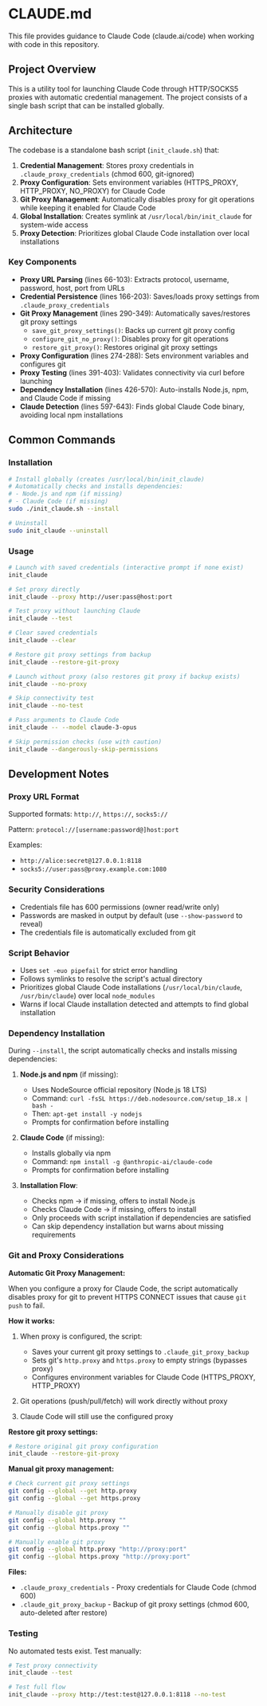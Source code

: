 # CLAUDE.md

This file provides guidance to Claude Code (claude.ai/code) when working with code in this repository.

## Project Overview

This is a utility tool for launching Claude Code through HTTP/SOCKS5 proxies with automatic credential management. The project consists of a single bash script that can be installed globally.

## Architecture

The codebase is a standalone bash script (`init_claude.sh`) that:

1. **Credential Management**: Stores proxy credentials in `.claude_proxy_credentials` (chmod 600, git-ignored)
2. **Proxy Configuration**: Sets environment variables (HTTPS_PROXY, HTTP_PROXY, NO_PROXY) for Claude Code
3. **Git Proxy Management**: Automatically disables proxy for git operations while keeping it enabled for Claude Code
4. **Global Installation**: Creates symlink at `/usr/local/bin/init_claude` for system-wide access
5. **Proxy Detection**: Prioritizes global Claude Code installation over local installations

### Key Components

- **Proxy URL Parsing** (lines 66-103): Extracts protocol, username, password, host, port from URLs
- **Credential Persistence** (lines 166-203): Saves/loads proxy settings from `.claude_proxy_credentials`
- **Git Proxy Management** (lines 290-349): Automatically saves/restores git proxy settings
  - `save_git_proxy_settings()`: Backs up current git proxy config
  - `configure_git_no_proxy()`: Disables proxy for git operations
  - `restore_git_proxy()`: Restores original git proxy settings
- **Proxy Configuration** (lines 274-288): Sets environment variables and configures git
- **Proxy Testing** (lines 391-403): Validates connectivity via curl before launching
- **Dependency Installation** (lines 426-570): Auto-installs Node.js, npm, and Claude Code if missing
- **Claude Detection** (lines 597-643): Finds global Claude Code binary, avoiding local npm installations

## Common Commands

### Installation
```bash
# Install globally (creates /usr/local/bin/init_claude)
# Automatically checks and installs dependencies:
# - Node.js and npm (if missing)
# - Claude Code (if missing)
sudo ./init_claude.sh --install

# Uninstall
sudo init_claude --uninstall
```

### Usage
```bash
# Launch with saved credentials (interactive prompt if none exist)
init_claude

# Set proxy directly
init_claude --proxy http://user:pass@host:port

# Test proxy without launching Claude
init_claude --test

# Clear saved credentials
init_claude --clear

# Restore git proxy settings from backup
init_claude --restore-git-proxy

# Launch without proxy (also restores git proxy if backup exists)
init_claude --no-proxy

# Skip connectivity test
init_claude --no-test

# Pass arguments to Claude Code
init_claude -- --model claude-3-opus

# Skip permission checks (use with caution)
init_claude --dangerously-skip-permissions
```

## Development Notes

### Proxy URL Format
Supported formats: `http://`, `https://`, `socks5://`

Pattern: `protocol://[username:password@]host:port`

Examples:
- `http://alice:secret@127.0.0.1:8118`
- `socks5://user:pass@proxy.example.com:1080`

### Security Considerations
- Credentials file has 600 permissions (owner read/write only)
- Passwords are masked in output by default (use `--show-password` to reveal)
- The credentials file is automatically excluded from git

### Script Behavior
- Uses `set -euo pipefail` for strict error handling
- Follows symlinks to resolve the script's actual directory
- Prioritizes global Claude Code installations (`/usr/local/bin/claude`, `/usr/bin/claude`) over local `node_modules`
- Warns if local Claude installation detected and attempts to find global installation

### Dependency Installation
During `--install`, the script automatically checks and installs missing dependencies:

1. **Node.js and npm** (if missing):
   - Uses NodeSource official repository (Node.js 18 LTS)
   - Command: `curl -fsSL https://deb.nodesource.com/setup_18.x | bash -`
   - Then: `apt-get install -y nodejs`
   - Prompts for confirmation before installing

2. **Claude Code** (if missing):
   - Installs globally via npm
   - Command: `npm install -g @anthropic-ai/claude-code`
   - Prompts for confirmation before installing

3. **Installation Flow**:
   - Checks npm → if missing, offers to install Node.js
   - Checks Claude Code → if missing, offers to install
   - Only proceeds with script installation if dependencies are satisfied
   - Can skip dependency installation but warns about missing requirements

### Git and Proxy Considerations

**Automatic Git Proxy Management:**

When you configure a proxy for Claude Code, the script automatically disables proxy for git to prevent HTTPS CONNECT issues that cause `git push` to fail.

**How it works:**
1. When proxy is configured, the script:
   - Saves your current git proxy settings to `.claude_git_proxy_backup`
   - Sets git's `http.proxy` and `https.proxy` to empty strings (bypasses proxy)
   - Configures environment variables for Claude Code (HTTPS_PROXY, HTTP_PROXY)

2. Git operations (push/pull/fetch) will work directly without proxy
3. Claude Code will still use the configured proxy

**Restore git proxy settings:**
```bash
# Restore original git proxy configuration
init_claude --restore-git-proxy
```

**Manual git proxy management:**
```bash
# Check current git proxy settings
git config --global --get http.proxy
git config --global --get https.proxy

# Manually disable git proxy
git config --global http.proxy ""
git config --global https.proxy ""

# Manually enable git proxy
git config --global http.proxy "http://proxy:port"
git config --global https.proxy "http://proxy:port"
```

**Files:**
- `.claude_proxy_credentials` - Proxy credentials for Claude Code (chmod 600)
- `.claude_git_proxy_backup` - Backup of git proxy settings (chmod 600, auto-deleted after restore)

### Testing
No automated tests exist. Test manually:
```bash
# Test proxy connectivity
init_claude --test

# Test full flow
init_claude --proxy http://test:test@127.0.0.1:8118 --no-test
```

